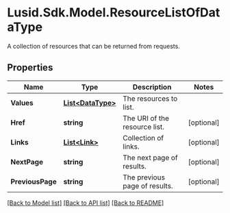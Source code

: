 # Lusid.Sdk.Model.ResourceListOfDataType
A collection of resources that can be returned from requests.

## Properties

Name | Type | Description | Notes
------------ | ------------- | ------------- | -------------
**Values** | [**List&lt;DataType&gt;**](DataType.md) | The resources to list. | 
**Href** | **string** | The URI of the resource list. | [optional] 
**Links** | [**List&lt;Link&gt;**](Link.md) | Collection of links. | [optional] 
**NextPage** | **string** | The next page of results. | [optional] 
**PreviousPage** | **string** | The previous page of results. | [optional] 

[[Back to Model list]](../README.md#documentation-for-models) [[Back to API list]](../README.md#documentation-for-api-endpoints) [[Back to README]](../README.md)

